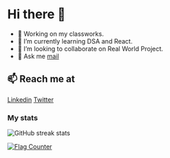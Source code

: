 # Hi there 👋

<!-- 
**shoaibisa/shoaibisa** is a ✨ _special_ ✨ repository because its `README.md` (this file) appears on your GitHub profile. -->
<!-- 
Here are some ideas to get you started:

- 🔭 I’m currently working on ... My class work
- 🌱 I’m currently learning ...
- 👯 I’m looking to collaborate on ...
- 🤔 I’m looking for help with ...
- 💬 Ask me about ...
- 📫 How to reach me: ...
- 😄 Pronouns: ...
- ⚡ Fun fact: ...

 -->
- 🔭 Working on my classworks.
- 🌱 I’m currently learning DSA and React.
- 👯 I’m looking to collaborate on Real World Project.
- 💬 Ask me [mail](mailto:shoaibisa1@gmail.com)

## 📫 Reach me at
[Linkedin](https://www.linkedin.com/in/shoaibisa/)
[Twitter](https://www.twitter.com/shoaibisa)
<!-- [Hackerrank](https://www.hackerrank.com/shoaibisa) -->



<!-- ### Top Language used

![Top Langs](https://github-readme-stats.vercel.app/api/top-langs/?username=shoaibisa) -->

### My stats

<!-- ![Shoaib's GitHub stats](https://github-readme-stats.vercel.app/api?username=shoaibisa) -->


![GitHub streak stats](https://github-readme-streak-stats.herokuapp.com/?user=shoaibisa)

<!--  <summary><b>📊 Github Contribution Graph</b></summary>
<!-- <p align="center"<a href="#"><img alt="Shoaib Activity Graph" src="https://activity-graph.herokuapp.com/graph?username=shoaibisa&bg_color=0D1117&color=e05397&line=e05397&point=FFFFFF&hide_border=true&" /></a></p> -->
<a href="https://info.flagcounter.com/2GWT"><img src="https://s01.flagcounter.com/count2/2GWT/bg_FFFFFF/txt_000000/border_9997CC/columns_2/maxflags_10/viewers_0/labels_0/pageviews_0/flags_0/percent_0/" alt="Flag Counter" border="0"></a>
